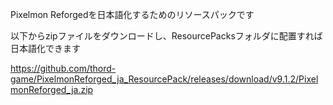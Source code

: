 Pixelmon Reforgedを日本語化するためのリソースパックです


以下からzipファイルをダウンロードし、ResourcePacksフォルダに配置すれば日本語化できます

https://github.com/thord-game/PixelmonReforged_ja_ResourcePack/releases/download/v9.1.2/PixelmonReforged_ja.zip
